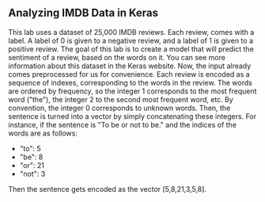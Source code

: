 ## Analyzing IMDB Data in Keras



This lab uses a dataset of 25,000 IMDB reviews. Each review, comes with a label. A label of 0 is given to a negative review, 
and a label of 1 is given to a positive review. The goal of this lab is to create a model that will predict the sentiment of a review, 
based on the words on it. You can see more information about this dataset in the Keras website.
Now, the input already comes preprocessed for us for convenience. Each review is encoded as a sequence of indexes, 
corresponding to the words in the review. The words are ordered by frequency, so the integer 1 corresponds to the most frequent 
word ("the"), the integer 2 to the second most frequent word, etc. By convention, the integer 0 corresponds to unknown words.
Then, the sentence is turned into a vector by simply concatenating these integers. For instance, if the sentence is "To be 
or not to be." and the indices of the words are as follows:

- "to": 5
- "be": 8
- "or": 21
- "not": 3

Then the sentence gets encoded as the vector [5,8,21,3,5,8].
